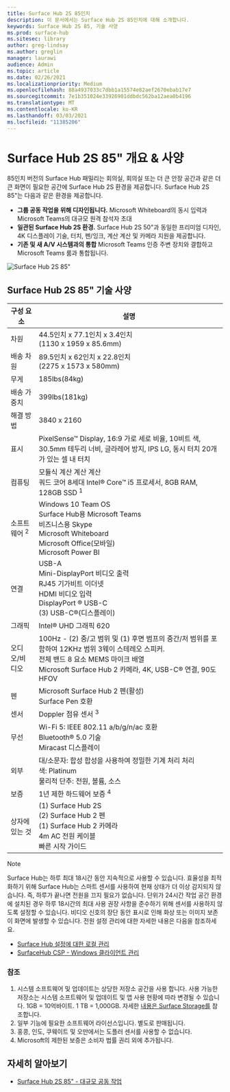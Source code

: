 ```yaml
---
title: Surface Hub 2S 85인치
description: 이 문서에서는 Surface Hub 2S 85인치에 대해 소개합니다.
keywords: Surface Hub 2S 85, 기술 사양
ms.prod: surface-hub
ms.sitesec: library
author: greg-lindsay
ms.author: greglin
manager: laurawi
audience: Admin
ms.topic: article
ms.date: 02/26/2021
ms.localizationpriority: Medium
ms.openlocfilehash: 88a4937033c7dbb1a15574e82aef2670ebab17e7
ms.sourcegitcommit: 7e1b351024e33926901ddbdc562ba12aea0b4196
ms.translationtype: MT
ms.contentlocale: ko-KR
ms.lasthandoff: 03/03/2021
ms.locfileid: "11385206"
---
```

# <a name="surface-hub-2s-85-overview--tech-specs"></a>Surface Hub 2S 85" 개요 & 사양

85인치 버전의 Surface Hub 패밀리는 회의실, 회의실 또는 더 큰 안장 공간과 같은 더 큰 화면이 필요한 공간에 Surface Hub 2S 환경을 제공합니다. Surface Hub 2S 85"는 다음과 같은 환경을 제공합니다.

- **그룹 공동 작업을 위해 디자인됩니다.** Microsoft Whiteboard의 동시 입력과 Microsoft Teams의 대규모 원격 참석자 초대
- **일관된 Surface Hub 2S 환경.** Surface Hub 2S 50"과 동일한 프리미엄 디자인, 4K 디스플레이 기술, 터치, 펜/잉크, 계산 계산 및 카메라 지원을 제공합니다.
- **기존 및 새 A/V 시스템과의 통합** Microsoft Teams 인증 주변 장치와 결합하고 Microsoft Teams 룸과 통합됩니다.

![Surface Hub 2S 85"](images/hub-2s-85.png)

## <a name="surface-hub-2s-85-tech-specs"></a>Surface Hub 2S 85" 기술 사양

| 구성 요소    | 설명                                                                                                                                                                                                                                         |
| ----------------- | --------------------------------------------------------------------------------------------------------------------------------------------------------------------------------------------------------------------------------------------------------- |
| 차원        | 44.5인치 x 77.1인치 x 3.4인치<br>(1130 x 1959 x 85.6mm)                                                                                                                                                                                                        |
| 배송 차원        | 89.5인치 x 62인치 x 22.8인치<br>(2275 x 1573 x 580mm)                                                                                                                                                                                                        |
| 무게            | 185lbs(84kg)                                                                                                                                                                                                                                            |
| 배송 가중치            | 399lbs(181kg)                                                                                                                                                                                                                                            |
| 해결 방법        | 3840 x 2160                                                                                                                                                                                                                                               |
| 표시           | PixelSense™ Display, 16:9 가로 세로 비율, 10비트 색, 30.5mm 테두리 너비, 글라레어 방지, IPS LG, 동시 터치 20개가 있는 셀 내 터치                                                                                                           |
| 컴퓨팅           | 모듈식 계산 계산 계산<br>쿼드 코어 8세대 Intel® Core™ i5 프로세서, 8GB RAM, 128GB SSD <sup> 1</sup>                                                                                                                                                      |
| 소프트웨어 <sup> 2</sup>         | Windows 10 Team OS<br>Surface Hub용 Microsoft Teams<br>비즈니스용 Skype<br>Microsoft Whiteboard<br>Microsoft Office(모바일)<br>Microsoft Power BI                                                                                                   |
| 연결       | USB-A<br>Mini-DisplayPort 비디오 출력<br>RJ45 기가비트 이더넷<br>HDMI 비디오 입력<br>DisplayPort ® USB-C<br>(3) USB-C®(디스플레이)                                                                                                           |
| 그래픽          | Intel® UHD 그래픽 620                                                                                                                                                                                                                                   |
| 오디오/비디오       | 100Hz - (2) 중/고 범위 및 (1) 후면 범프의 중간/저 범위를 포함하여 12KHz 범위 3웨이 스테레오 스피커. <br>전체 밴드 8 요소 MEMS 마이크 배열<br>Microsoft Surface Hub 2 카메라, 4K, USB-C® 연결, 90도 HFOV |
| 펜               | Microsoft Surface Hub 2 펜(활성)<br>Surface Pen 호환                                                                                                                                                                                       |
| 센서           | Doppler 점유 센서 <sup> 3</sup>                                                                                                                                                                                                                                 |
| 무선          | Wi-Fi 5: IEEE 802.11 a/b/g/n/ac 호환<br>Bluetooth® 5.0 기술<br>Miracast 디스플레이                                                                                                                                                      |
| 외부          | 대/소문자: 합성 합성을 사용하여 정밀한 기계 처리 처리<br>색: Platinum<br>물리적 단추: 전원, 볼륨, 소스                                                                                                                            |
| 보증         | 1년 제한 하드웨어 보증 <sup> 4</sup>                                                                                                                                                                                                                          |
| 상자에 있는 것 | (1) Surface Hub 2S<br>(2) Surface Hub 2 펜<br>(1) Surface Hub 2 카메라<br>4m AC 전원 케이블<br>빠른 시작 가이드                                                                                                                                         |

> [!NOTE]
> Surface Hub는 하루 최대 18시간 동안 지속적으로 사용할 수 있습니다. 효율성을 최적화하기 위해 Surface Hub는 스마트 센서를 사용하여 현재 상태가 더 이상 감지되지 않습니다. 즉, 하루가 끝나면 전원을 끄지 필요가 없습니다. 단위가 24시간 작업 공간 환경에 설치된 경우 하루 18시간의 최대 사용 권장 사항을 준수하기 위해 센서를 사용하지 않도록 설정할 수 있습니다. 비디오 신호의 장단 동안 표시로 인해 화상 또는 이미지 보존이 화면에 발생할 수 있습니다. 전원 설정 관리에 대한 자세한 내용은 다음을 참조하세요.
>
> - [Surface Hub 설정에 대한 로컬 관리](local-management-surface-hub-settings.md)
> - [SurfaceHub CSP - Windows 클라이언트 관리](https://docs.microsoft.com/windows/client-management/mdm/surfacehub-csp)

### <a name="references"></a>참조

1. 시스템 소프트웨어 및 업데이트는 상당한 저장소 공간을 사용 합니다. 사용 가능한 저장소는 시스템 소프트웨어 및 업데이트 및 앱 사용 현황에 따라 변경될 수 있습니다. 1GB = 10억바이트. 1 TB = 1,000GB. 자세한 [내용은 Surface Storage를](https://www.surface.com/storage) 참조합니다.
2. 일부 기능에 필요한 소프트웨어 라이선스입니다. 별도로 판매됩니다.
3. 홍콩, 인도, 쿠웨이트 및 오만에서는 도플러 센서를 사용할 수 없습니다.
4. Microsoft의 제한된 보증은 소비자 법률 권리 외에 추가됩니다. 

## <a name="learn-more"></a>자세히 알아보기

- [Surface Hub 2S 85" - 대규모 공동 작업](https://techcommunity.microsoft.com/t5/surface-it-pro-blog/surface-hub-2s-85-quot-collaboration-at-a-massive-scale/ba-p/1669717)
